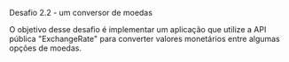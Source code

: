 Desafio 2.2 - um conversor de moedas

O objetivo desse desafio é implementar um aplicação que utilize a API pública "ExchangeRate" para converter valores monetários entre algumas opções de moedas.

